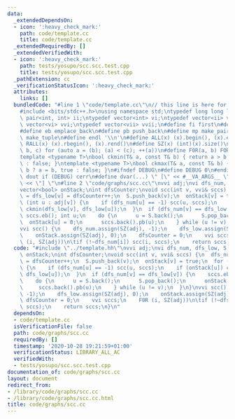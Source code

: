```yaml
---
data:
  _extendedDependsOn:
  - icon: ':heavy_check_mark:'
    path: code/template.cc
    title: code/template.cc
  _extendedRequiredBy: []
  _extendedVerifiedWith:
  - icon: ':heavy_check_mark:'
    path: tests/yosupo/scc.scc.test.cpp
    title: tests/yosupo/scc.scc.test.cpp
  _pathExtension: cc
  _verificationStatusIcon: ':heavy_check_mark:'
  attributes:
    links: []
  bundledCode: "#line 1 \"code/template.cc\"\n// this line is here for a reason\n\
    #include <bits/stdc++.h>\nusing namespace std;\ntypedef long long ll;\ntypedef\
    \ pair<int, int> ii;\ntypedef vector<int> vi;\ntypedef vector<ii> vii;\ntypedef\
    \ vector<vi> vvi;\ntypedef vector<vii> vvii;\n#define fi first\n#define se second\n\
    #define eb emplace_back\n#define pb push_back\n#define mp make_pair\n#define mt\
    \ make_tuple\n#define endl '\\n'\n#define ALL(x) (x).begin(), (x).end()\n#define\
    \ RALL(x) (x).rbegin(), (x).rend()\n#define SZ(x) (int)(x).size()\n#define FOR(a,\
    \ b, c) for (auto a = (b); (a) < (c); ++(a))\n#define F0R(a, b) FOR (a, 0, (b))\n\
    template <typename T>\nbool ckmin(T& a, const T& b) { return a > b ? a = b, true\
    \ : false; }\ntemplate <typename T>\nbool ckmax(T& a, const T& b) { return a <\
    \ b ? a = b, true : false; }\n#ifndef DEBUG\n#define DEBUG 0\n#endif\n#define\
    \ dout if (DEBUG) cerr\n#define dvar(...) \" [\" << #__VA_ARGS__ \": \" << (__VA_ARGS__)\
    \ << \"] \"\n#line 2 \"code/graphs/scc.cc\"\nvvi adj;\nvi dfs_num, dfs_low, S;\n\
    vector<bool> onStack;\nint dfsCounter;\nvoid scc(int v, vvi& sccs) {\n  dfs_num[v]\
    \ = dfs_low[v] = dfsCounter++;\n  S.push_back(v);\n  onStack[v] = true;\n  for\
    \ (int u : adj[v]) {\n    if (dfs_num[u] == -1) scc(u, sccs);\n    if (onStack[u])\
    \ ckmin(dfs_low[v], dfs_low[u]);\n  }\n  if (dfs_num[v] == dfs_low[v]) {\n   \
    \ sccs.eb(); int u;\n    do {\n      u = S.back();\n      S.pop_back();\n    \
    \  onStack[u] = 0;\n      sccs.back().pb(u);\n    } while (u != v);\n  }\n}\n\
    vvi scc() {\n    dfs_num.assign(SZ(adj), -1);\n    dfs_low.assign(SZ(adj), 0);\n\
    \    onStack.assign(SZ(adj), 0);\n    dfsCounter = 0;\n    vvi sccs;\n    F0R\
    \ (i, SZ(adj))\n\tif (!~dfs_num[i]) scc(i, sccs);\n    return sccs;\n}\n"
  code: "#include \"../template.hh\"\nvvi adj;\nvi dfs_num, dfs_low, S;\nvector<bool>\
    \ onStack;\nint dfsCounter;\nvoid scc(int v, vvi& sccs) {\n  dfs_num[v] = dfs_low[v]\
    \ = dfsCounter++;\n  S.push_back(v);\n  onStack[v] = true;\n  for (int u : adj[v])\
    \ {\n    if (dfs_num[u] == -1) scc(u, sccs);\n    if (onStack[u]) ckmin(dfs_low[v],\
    \ dfs_low[u]);\n  }\n  if (dfs_num[v] == dfs_low[v]) {\n    sccs.eb(); int u;\n\
    \    do {\n      u = S.back();\n      S.pop_back();\n      onStack[u] = 0;\n \
    \     sccs.back().pb(u);\n    } while (u != v);\n  }\n}\nvvi scc() {\n    dfs_num.assign(SZ(adj),\
    \ -1);\n    dfs_low.assign(SZ(adj), 0);\n    onStack.assign(SZ(adj), 0);\n   \
    \ dfsCounter = 0;\n    vvi sccs;\n    F0R (i, SZ(adj))\n\tif (!~dfs_num[i]) scc(i,\
    \ sccs);\n    return sccs;\n}\n"
  dependsOn:
  - code/template.cc
  isVerificationFile: false
  path: code/graphs/scc.cc
  requiredBy: []
  timestamp: '2020-10-28 19:21:59+01:00'
  verificationStatus: LIBRARY_ALL_AC
  verifiedWith:
  - tests/yosupo/scc.scc.test.cpp
documentation_of: code/graphs/scc.cc
layout: document
redirect_from:
- /library/code/graphs/scc.cc
- /library/code/graphs/scc.cc.html
title: code/graphs/scc.cc
---
```


